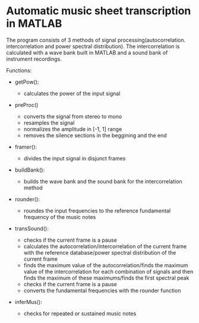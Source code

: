 # Automatic music sheet transcription in MATLAB

The program consists of 3 methods of signal processing(autocorrelation. intercorrelation and power spectral distribution). The intercorrelation is calculated with a wave bank built in MATLAB and a sound bank of instrument recordings.

Functions:
- getPow(): 
  - calculates the power of the input signal

- preProc()
  - converts the signal from stereo to mono
  - resamples the signal
  - normalizes the amplitude in [-1, 1] range
  - removes the silence sections in the beggining and the end
  
- framer():
  - divides the input signal in disjunct frames
  
- buildBank():
  - builds the wave bank and the sound bank for the intercorrelation method
  
- rounder():
  - roundes the input frequencies to the reference fundamental frequency of the music notes
  
- transSound():
  - checks if the current frame is a pause
   - calculates the autocorrelation/intercorrelation of the current frame with the reference database/power spectral distribution of the current frame
   - finds the maximum value of the autocorrelation/finds the maximum value of the intercorrelation for each combination of signals and then finds the maximum of these maximums/finds the first spectral peak
   - checks if the current frame is a pause
    - converts the fundamental frequencies with the rounder function
  
- inferMus():
  - checks for repeated or sustained music notes 
